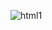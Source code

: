 ![html1](https://user-images.githubusercontent.com/82834644/118400133-35e99100-b615-11eb-91d8-cd228477fd81.PNG)





